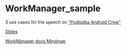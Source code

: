 # WorkManager_sample

3 use cases for the speech on ["Podlodka Android Crew"](https://podlodka.io/droidcrew)

[Slides]()

[WorkManager docs Mindmap]()